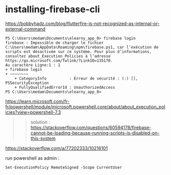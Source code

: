 # installing-firebase-cli

https://bobbyhadz.com/blog/flutterfire-is-not-recognized-as-internal-or-external-command



```
PS C:\Users\medam\Documents\elearny_app_0> firebase login
firebase : Impossible de charger le fichier C:\Users\medam\AppData\Roaming\npm\firebase.ps1, car l’exécution de scripts est désactivée sur ce système. Pour plus d’informations, consultez about_Execution_Policies à l’adresse 
https://go.microsoft.com/fwlink/?LinkID=135170.
Au caractère Ligne:1 : 1
+ firebase login
+ ~~~~~~~~
    + CategoryInfo          : Erreur de sécurité : (:) [], PSSecurityException
    + FullyQualifiedErrorId : UnauthorizedAccess
PS C:\Users\medam\Documents\elearny_app_0>
```

https://learn.microsoft.com/fr-fr/powershell/module/microsoft.powershell.core/about/about_execution_policies?view=powershell-7.3



>> solution : https://stackoverflow.com/questions/60594178/firebase-cannot-be-loading-because-running-scripts-is-disabled-on-this-system

https://stackoverflow.com/a/77202333/10216101

run powershell as admin :

```
Set-ExecutionPolicy RemoteSigned -Scope CurrentUser
```



